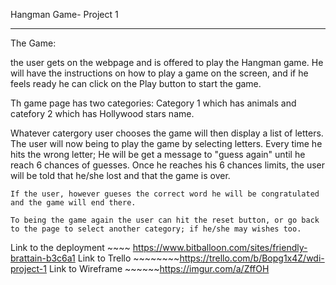 Hangman Game- Project 1 

---------------------------
The Game:

the user gets on the webpage and is offered to play the Hangman game. He will have the instructions on how to play a game on the screen, and if he feels ready he can click on the Play button to start the game.

Th game page has two categories:
 Category 1 which has animals and
  catefory 2 which has Hollywood stars name.
  
   Whatever catergory user chooses the game will then display a list of letters. The user will now being to play the game by selecting letters. Every time he hits the wrong letter; He will be get a message to "guess again" until he reach 6 chances of guesses. Once he reaches his 6 chances limits, the user will be told that he/she lost and that the game is over. 
    
    If the user, however gueses the correct word he will be congratulated and the game will end there. 

    To being the game again the user can hit the reset button, or go back to the page to select another category; if he/she may wishes too. 




Link to the deployment ~~~~ https://www.bitballoon.com/sites/friendly-brattain-b3c6a1
Link to  Trello ~~~~~~~~https://trello.com/b/Bopg1x4Z/wdi-project-1
Link to Wireframe ~~~~~~https://imgur.com/a/ZffOH